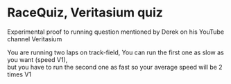 # **RaceQuiz**, Veritasium quiz

Experimental proof to running question mentioned by Derek on his YouTube channel Veritasium

You are running two laps on track-field, You can run the first one as slow as you want (speed V1),<br>
but you have to run the second one as fast so your average speed will be 2 times V1
